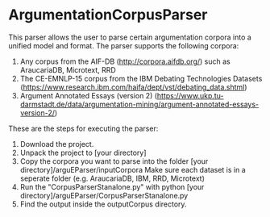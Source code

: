# ArgumentationCorpusParser

This parser allows the user to parse certain argumentation corpora into a unified model and format. The parser supports the following corpora:

1. Any corpus from the AIF-DB (http://corpora.aifdb.org/) such as AraucariaDB, Microtext, RRD
2. The CE-EMNLP-15 corpus from the IBM Debating Technologies Datasets (https://www.research.ibm.com/haifa/dept/vst/debating_data.shtml)
3. Argument Annotated Essays (version 2) (https://www.ukp.tu-darmstadt.de/data/argumentation-mining/argument-annotated-essays-version-2/)

These are the steps for executing the parser:


1. Download the project.
2. Unpack the project to [your directory]
3. Copy the corpora you want to parse into the folder [your directory]/arguEParser/inputCorpora
  Make sure each dataset is in a seperate folder (e.g. AraucariaDB, IBM, RRD, Microtext)
4. Run the "CorpusParserStanalone.py" with python [your directory]/arguEParser/CorpusParserStanalone.py
5. Find the output inside the outputCorpus directory.
